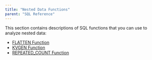 ```yaml
---
title: "Nested Data Functions"
parent: "SQL Reference"
---
```

This section contains descriptions of SQL functions that you can use to
analyze nested data:

  * [FLATTEN Function](/drill/docs/flatten-function)
  * [KVGEN Function](/drill/docs/kvgen-function)
  * [REPEATED_COUNT Function](/drill/docs/repeated-count-function)